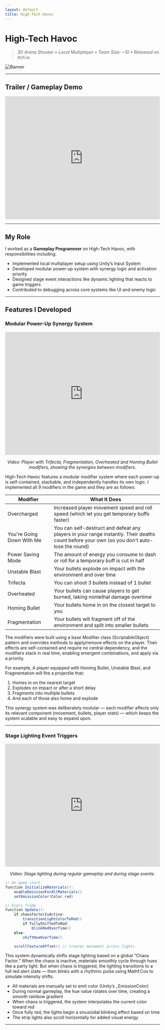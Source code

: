 ```yaml
---
layout: default
title: High-Tech Havoc
---
```


# High-Tech Havoc

> *3D Arena Shooter • Local Multiplayer • Team Size: ~10 • Released on itch.io*

![Banner](https://img.itch.zone/aW1nLzE2MDMxMjg1LnBuZw==/original/%2B60ABF.png)

---

## Trailer / Gameplay Demo

<iframe width="100%" height="400" src="https://www.youtube.com/embed/IQU4GTxazKo" frameborder="0" allowfullscreen></iframe>

---

## My Role

I worked as a **Gameplay Programmer** on High-Tech Havoc, with responsibilities including:

- Implemented local multiplayer setup using Unity’s Input System
- Developed modular power-up system with synergy logic and activation priority
- Designed stage event interactions like dynamic lighting that reacts to game triggers
- Contributed to debugging across core systems like UI and enemy logic

---

## Features I Developed

### Modular Power-Up Synergy System


<iframe width="100%" height="400" src="https://www.youtube.com/embed/NCzqtsM5GEU" frameborder="0" allowfullscreen></iframe>
<p style="text-align: center;"><em>Video: Player with Trifecta, Fragmentation, Overheated and Homing Bullet modifiers, showing the synergies between modifiers.</em></p>

High-Tech Havoc features a modular modifier system where each power-up is self-contained, stackable, and independently handles its own logic. I implemented all 9 modifiers in the game and they are as follows:

| Modifier | What It Does |
|----------|--------------|
| Overcharged | Increased player movement speed and roll speed (which let you get temporary buffs faster) |
| You're Going Down With Me | You can self-destruct and defeat any players in your range instantly. Their deaths count before your own (so you don't auto-lose the round) |
| Power Saving Mode | The amount of energy you consume to dash or roll for a temporary buff is cut in half |
| Unstable Blast | Your bullets explode on impact with the environment and over time |
| Trifecta | You can shoot 3 bullets instead of 1 bullet |
| Overheated | Your bullets can cause players to get burned, taking nonlethal damage overtime |
| Homing Bullet | Your bullets home in on the closest target to you |
| Fragmentation | Your bullets will fragment off of the environment and split into smaller bullets |

The modifiers were built using a base Modifier class (ScriptableObject) pattern and overrides methods to apply/remove effects on the player. Their effects are self-contained and require no central dependency, and the modifiers stack in real time, enabling emergent combinations, and apply via a priority.

For example, A player equipped with Homing Bullet, Unstable Blast, and Fragmentation will fire a projectile that:

1. Homes in on the nearest target
2. Explodes on impact or after a short delay
3. Fragments into multiple bullets
4. And each of those also home and explode

This synergy system was deliberately modular — each modifier affects only its relevant component (movement, bullets, player stats) — which keeps the system scalable and easy to expand upon.

---

### Stage Lighting Event Triggers


<iframe width="100%" height="400" src="https://www.youtube.com/embed/GtAqf0BbFYE" frameborder="0" allowfullscreen></iframe>
<p style="text-align: center;"><em>Video: Stage lighting during regular gameplay and during stage events.</em></p>

```csharp
// On game start
function InitializeMaterials():
    enableEmissionForAllMaterials()
    setEmissionColor(Color.red)

// Every frame
function Update():
    if chaosFactorIsActive:
        transitionLightColorToRed()
        if fullyShiftedToRed:
            blinkRedOverTime()
    else:
        shiftHueOverTime()

    scrollTextureOffset() // Creates movement across lights
```

This system dynamically shifts stage lighting based on a global “Chaos Factor.” When the chaos is inactive, materials smoothly cycle through hues like a party light. But when chaos is triggered, the lighting transitions to a full red alert state — then blinks with a rhythmic pulse using Mathf.Cos to simulate intensity shifts.

- All materials are manually set to emit color (Unity’s _EmissionColor)
- During normal gameplay, the hue value rotates over time, creating a smooth rainbow gradient
- When chaos is triggered, the system interpolates the current color toward red
- Once fully red, the lights begin a sinusoidal blinking effect based on time
- The strip lights also scroll horizontally for added visual energy

---
